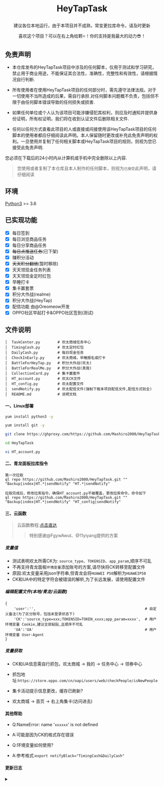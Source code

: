 # <p align="center">HeyTapTask</p>
<p align="center">建议各位本地运行，由于本项目并不成熟，常变更拉库命令，请及时更新</P>
<p align="center">喜欢这个项目？可以在右上角给颗⭐！你的支持是我最大的动力😎！</P>

## 免责声明
- 本仓库发布的HeyTapTask项目中涉及的任何脚本，仅用于测试和学习研究，禁止用于商业用途，不能保证其合法性，准确性，完整性和有效性，请根据情况自行判断.

- 所有使用者在使用HeyTapTask项目的任何部分时，需先遵守法律法规。对于一切使用不当所造成的后果，需自行承担.对任何脚本问题概不负责，包括但不限于由任何脚本错误导致的任何损失或损害.

- 如果任何单位或个人认为该项目可能涉嫌侵犯其权利，则应及时通知并提供身份证明，所有权证明，我们将在收到认证文件后删除相关文件.

- 任何以任何方式查看此项目的人或直接或间接使用该HeyTapTask项目的任何脚本的使用者都应仔细阅读此声明。本人保留随时更改或补充此免责声明的权利。一旦使用并复制了任何相关脚本或HeyTapTask项目的规则，则视为您已接受此免责声明.

您必须在下载后的24小时内从计算机或手机中完全删除以上内容.

> 您使用或者复制了本仓库且本人制作的任何脚本，则视为`已接受`此声明，请仔细阅读

## 环境

[Python3](https://www.python.org/) >= 3.6

## 已实现功能
* [x] 每日签到
* [x] 每日浏览商品任务
* [x] 每日分享商品任务
* [x] ~~每日点推送任务~~(已下架)
* [x] 赚积分活动
* [x] ~~天天积分翻倍~~(暂时移除)
* [x] 天天领现金任务列表
* [x] 天天领现金定时红包
* [x] 早睡打卡
* [x] 集卡赢套票
* [x] 积分大作战(realme)
* [x] 积分大作战(HeyTap)
* [x] 配信功能 由@Oreomeow开发
* [x] OPPO社区早起打卡&OPPO社区签到(测试)

## 文件说明
```text
│  TaskCenter.py        # 欢太商城任务中心
│  TimingCash.py        # 欢太定时红包
│  DailyCash.py         # 每日现金任务
│  ChockInEarly.py      # 欢太商城，早睡报名或打卡
│  BattleForHeyTap.py   # 积分大作战(欢太)
│  BattleForRealMe.py   # 积分大作战(真我)
│  CollectionCard.py    # 集卡赢套件
│  HT_account.py        # 欢太CK文件
│  HT_config.py         # 欢太配置文件
│  sendNotify.py        # 欢太配信文件(强制下载本项目配信文件,配信方式较全)
│  README.md            # 说明文档
```

#### 一、Linux部署
```bash
yum install python3 -y

yum install git -y

git clone https://ghproxy.com/https://github.com/Mashiro2000/HeyTapTask.git   # 国内git较慢，故添加代理前缀

cd HeyTapTask

vi HT_account.py
```

#### 二、青龙面板拉库指令
```text
第一次拉取
ql repo https://github.com/Mashiro2000/HeyTapTask.git "" "Backup|index|HT.*|sendNotify" "HT.*|sendNotify"

拉取完成后，修改拉库指令，确保HT_account.py不被覆盖，更改拉库命令，命令如下
ql repo https://github.com/Mashiro2000/HeyTapTask.git "" "Backup|index|HT.*|sendNotify" "HT_config|sendNotify"
```

#### 三、云函数
> 云函数教程:[点击直达](https://github.com/Mashiro2000/HeyTapTask/blob/main/Doc/README.md)
> > 特别感谢@FgywAwut、@11yiyang提供的方案

##### 变量值
- 测试表明欢太所需CK为: `source_type`、`TOKENSID`、`app_param`,顺序不可乱
- 不再支持青龙面板`环境变量`添加账号的方案,请尽快将CK转移至配置文件
- 原因:欢太变量采用json字符串,但青龙会将`HUAWEI P50`解析为`HUAWEIP50`
- CK和UA中的特定字符会被错误的解析,为了长远发展，请使用配置文件

##### 编辑配置文件(本地/青龙/云函数)
```text
{
    'user':'',                                                  # 自定义备注(为了区分账号，包括未登录状态下)
    'CK':'source_type=xxx;TOKENSID=TOKEN_xxxx;app_param=xxxx',  # 用户环境变量 Cookie,建议全部粘贴,且顺序不可乱
    'UA':'UA'                                                   # 用户环境变量 User-Agent
}
```

##### 变量获取
- CK和UA信息需自行抓包，欢太商城 -> 我的 -> 任务中心 -> 领券中心
- 抓包地址:`https://store.oppo.com/cn/oapi/users/web/checkPeople/isNewPeople`

- 集卡活动提示信息更改，缓存已刷新?
- 欢太商城 -> 首页 -> 右上角集卡(访问进去)

#### 其他帮助
- Q:NameError: name '`xxxxxx`' is not defined
- A:可能是因为CK的格式存在错误

- Q:环境变量如何使用?
- A:参考格式:`export notifyBlack="TimingCash&DailyCash"`


#### 更新日志
<details>
<summary> </summary>
 
> 证明该项目仍然存活

2021-9-29
重构代码,确保后续更新不在涉及`HT_account.py`文件，新增环境变量`notifyBlack`

</details>
